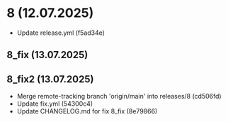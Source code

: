 # 8 (12.07.2025)

- Update release.yml (f5ad34e)




## 8_fix (13.07.2025)




## 8_fix2 (13.07.2025)

- Merge remote-tracking branch 'origin/main' into releases/8 (cd506fd)
- Update fix.yml (54300c4)
- Update CHANGELOG.md for fix 8_fix (8e79866)
